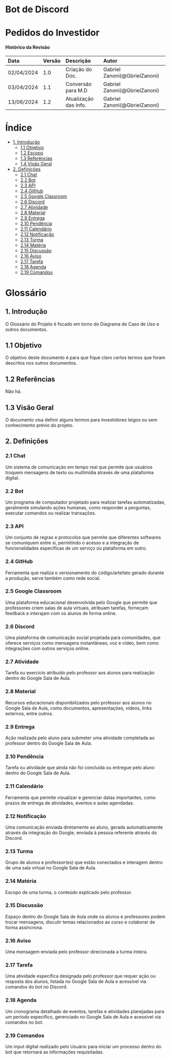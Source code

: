 # Bot de Discord
# Pedidos do Investidor

#### Histórico da Revisão
| Data       | Versão | Descrição               | Autor                     |
| :--------- | :----- | :---------------------- | :------------------------ |
| 02/04/2024 | 1.0    | Criação do Doc.         | Gabriel Zanoni(@GbrielZanoni) |
| 03/04/2024 | 1.1    | Conversão para M.D      | Gabriel Zanoni(@GbrielZanoni) |
| 13/06/2024 | 1.2    | Atualização das Info.   | Gabriel Zanoni(@GbrielZanoni) |

# Índice

- [1. Introdução](#introducao)
  - [1.1 Objetivo](#objetivo)
  - [1.2 Escopo](#escopo)
  - [1.3 Referências](#referencias)
  - [1.4 Visão Geral](#visao-geral)
- [2. Definições](#definicoes)
  - [2.1 Chat](#chat)
  - [2.2 Bot](#bot)
  - [2.3 API](#api)
  - [2.4 GitHub](#github)
  - [2.5 Google Classroom](#google-classroom)
  - [2.6 Discord](#discord)
  - [2.7 Atividade](#atividade)
  - [2.8 Material](#material)
  - [2.9 Entrega](#entrega)
  - [2.10 Pendência](#pendencia)
  - [2.11 Calendário](#calendario)
  - [2.12 Notificação](#notificacao)
  - [2.13 Turma](#turma)
  - [2.14 Matéria](#materia)
  - [2.15 Discussão](#discussao)
  - [2.16 Aviso](#aviso)
  - [2.17 Tarefa](#tarefa)
  - [2.18 Agenda](#agenda)
  - [2.19 Comandos](#comandos)

# Glossário

## <a name="introducao"></a> 1. Introdução 

O Glossário do Projeto é focado em torno do Diagrama de Caso de Uso e outros documentos.

## <a name="objetivo"></a> 1.1 Objetivo 

O objetivo deste documento é para que fique claro certos termos que foram descritos nos outros documentos.

## <a name="referencias"></a> 1.2 Referências

Não há.

## <a name="visao-geral"></a> 1.3 Visão Geral

O documento visa definir alguns termos para investidores leigos ou sem conhecimento prévio do projeto.

## <a name="definicoes"></a> 2. Definições

### <a name="chat"></a> 2.1 Chat

Um sistema de comunicação em tempo real que permite que usuários troquem mensagens de texto ou multimídia através de uma plataforma digital.

### <a name="bot"></a> 2.2 Bot

Um programa de computador projetado para realizar tarefas automatizadas, geralmente simulando ações humanas, como responder a perguntas, executar comandos ou realizar transações.

### <a name="api"></a> 2.3 API

Um conjunto de regras e protocolos que permite que diferentes softwares se comuniquem entre si, permitindo o acesso e a integração de funcionalidades específicas de um serviço ou plataforma em outro.

### <a name="github"></a> 2.4 GitHub

Ferramenta que realiza o versionamento do código/artefato gerado durante a produção, serve também como rede social.

### <a name="google-classroom"></a> 2.5 Google Classroom

Uma plataforma educacional desenvolvida pelo Google que permite que professores criem salas de aula virtuais, atribuam tarefas, forneçam feedback e interajam com os alunos de forma online.

### <a name="discord"></a> 2.6 Discord

Uma plataforma de comunicação social projetada para comunidades, que oferece serviços como mensagens instantâneas, voz e vídeo, bem como integrações com outros serviços online.

### <a name="atividade"></a> 2.7 Atividade

Tarefa ou exercício atribuído pelo professor aos alunos para realização dentro do Google Sala de Aula.

### <a name="material"></a> 2.8 Material

Recursos educacionais disponibilizados pelo professor aos alunos no Google Sala de Aula, como documentos, apresentações, vídeos, links externos, entre outros.

### <a name="entrega"></a> 2.9 Entrega

Ação realizada pelo aluno para submeter uma atividade completada ao professor dentro do Google Sala de Aula.

### <a name="pendencia"></a> 2.10 Pendência

Tarefa ou atividade que ainda não foi concluída ou entregue pelo aluno dentro do Google Sala de Aula.

### <a name="calendario"></a> 2.11 Calendário

Ferramenta que permite visualizar e gerenciar datas importantes, como prazos de entrega de atividades, eventos e aulas agendadas.

### <a name="notificacao"></a> 2.12 Notificação

Uma comunicação enviada diretamente ao aluno, gerada automaticamente através da integração do Google, enviada à pessoa referente através do Discord.

### <a name="turma"></a> 2.13 Turma

Grupo de alunos e professor(es) que estão conectados e interagem dentro de uma sala virtual no Google Sala de Aula.

### <a name="materia"></a> 2.14 Matéria

Escopo de uma turma, o conteúdo explicado pelo professor.

### <a name="discussao"></a> 2.15 Discussão

Espaço dentro do Google Sala de Aula onde os alunos e professores podem trocar mensagens, discutir temas relacionados ao curso e colaborar de forma assíncrona.

### <a name="aviso"></a> 2.16 Aviso

Uma mensagem enviada pelo professor direcionada a turma inteira.

### <a name="tarefa"></a> 2.17 Tarefa

Uma atividade específica designada pelo professor que requer ação ou resposta dos alunos, listada no Google Sala de Aula e acessível via comandos do bot no Discord.

### <a name="agenda"></a> 2.18 Agenda

Um cronograma detalhado de eventos, tarefas e atividades planejadas para um período específico, gerenciado no Google Sala de Aula e acessível via comandos no bot.

### <a name="comandos"></a> 2.19 Comandos

Um input digital realizado pelo Usuário para iniciar um processo dentro do bot que retornará as informações requisitadas. 
